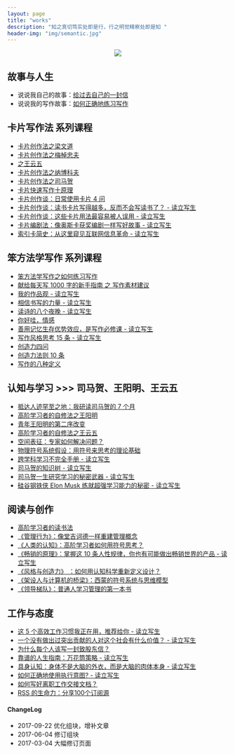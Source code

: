 ```yaml
---
layout: page
title: "works"
description: "知之真切笃实处即是行，行之明觉精察处即是知 "
header-img: "img/semantic.jpg"
---
```



<center>
    <p><img src="http://openmindclub.qiniudn.com/omt/WhiteAvatar.jpg" align="center"></p>
</center>


## 故事与人生

* 说说我自己的故事：[给过去自己的一封信](http://www.cnfeat.com/blog/2017/03/03/a-letter-to-myself-in-that-past/)
* 说说我的写作故事：[如何正确地练习写作](http://www.jianshu.com/p/2621444b619d)



## 卡片写作法 系列课程

* [卡片创作法之梁文道](http://www.cnfeat.com/blog/2017/08/16/CardWrite-LiangWenDao/)
* [卡片创作法之梅棹忠夫](http://www.cnfeat.com/blog/2017/08/09/CardWrite-TadaoUmesao/)
* [之王云五](http://www.cnfeat.com/blog/2017/08/08/WangYunWuCardWrite/)
* [卡片创作法之纳博科夫](http://www.cnfeat.com/blog/2016/11/20/NabokovWriteStyle/)
* [卡片创作法之司马贺](http://www.cnfeat.com/blog/2016/12/21/CardWriteSimon/)
* [卡片快速写作十原理](http://www.cnfeat.com/blog/2017/09/11/PrinciplesQuickWriting/)
* [卡片创作谈：日常使用卡片 4 问](http://www.cnfeat.com/blog/2017/07/31/CardTalk4Q/)
* [卡片创作谈：读书卡片写得越多，反而不会写读书了？ - 读立写生](http://www.cnfeat.com/blog/2017/06/04/CardTalk-ReadAndWrite/)
* [卡片创作谈：这些卡片用法最容易被人误用 - 读立写生](http://www.cnfeat.com/blog/2017/04/23/CardsUsage/)
* [卡片编剧法：像奥斯卡获奖编剧一样写好故事 - 读立写生](http://www.cnfeat.com/blog/2017/05/09/OscarScreenWriterCardsUsage/)
* [索引卡简史：从这里窥见互联网信息革命 - 读立写生](http://www.cnfeat.com/blog/2017/03/24/Briefhistory/)


## 笨方法学写作 系列课程

* [笨方法学写作之如何练习写作](http://www.cnfeat.com/blog/2017/09/22/LearnWritingHardWay/)
* [献给每天写 1000 字的新手指南 之 写作素材建议](http://www.cnfeat.com/blog/2017/08/15/HbWrite1000Words/)
* [我的作品观 - 读立写生](http://www.cnfeat.com/blog/2017/03/07/Creation-Viewpoints/)
* [相信书写的力量 - 读立写生](http://www.cnfeat.com/blog/2017/02/21/ThePowerOfWords/)
* [读诗的八个夜晚 - 读立写生](http://www.cnfeat.com/blog/2017/05/13/PoemNigt/)
* [你好哇，情感](http://www.cnfeat.com/blog/2017/02/16/HelloEmotion/)
* [善用记忆生存优势效应，是写作必修课 - 读立写生](http://www.cnfeat.com/blog/2017/03/17/MemoryEffectOfSurvival/)
* [写作风格思考 15 条 - 读立写生](http://www.cnfeat.com/blog/2017/03/28/WriteStyleThinking15/)
* [创造力四问](http://www.cnfeat.com/blog/2017/08/26/Creativity4QA/)
* [创造力法则 10 条](http://www.cnfeat.com/blog/2017/08/25/Creativity10Ways/)
* [写作的八种定义](http://www.cnfeat.com/blog/2017/08/31/WriteDefinition/)


## 认知与学习 >>> 司马贺、王阳明、王云五


* [抵达人迹罕至之地：我研读司马贺的 7 个月](http://www.cnfeat.com/blog/2017/08/01/ReadingRoadOfSimon/)
* [高阶学习者的自修法之王阳明](http://www.cnfeat.com/blog/2017/09/05/WangYangMingSelfStudy/)
* [青年王阳明的第二序改变](http://www.cnfeat.com/blog/2017/09/01/WangYangMing2ndChange/)
* [高阶学习者的自修法之王云五](http://www.cnfeat.com/blog/2017/08/16/HighLevelLearningWangYunWu/)
* [空间表征：专家如何解决问题？](http://www.cnfeat.com/blog/2017/08/17/ProblemSpace/)
* [物理符号系统假设：用符号来思考的理论基础](http://www.cnfeat.com/blog/2017/07/27/PhysicalSymbolSystemHypothesis/)
* [跨学科学习不完全手册 - 读立写生](http://www.cnfeat.com/blog/2017/05/30/InterdisciplinaryLearning/)
* [司马贺的知识树 - 读立写生](http://www.cnfeat.com/blog/2017/01/05/SimonKnowlegeTree/)
* [司马贺一生研究学习的秘密武器 - 读立写生](http://www.cnfeat.com/blog/2016/12/13/BestVSGood/)
* [硅谷钢铁侠 Elon Musk 练就超强学习能力的秘密 - 读立写生](http://www.cnfeat.com/blog/2017/04/26/HowElonMuskLearnsFasterAndBetterThanEveryoneElse/)





## 阅读与创作

* [高阶学习者的读书法](http://www.cnfeat.com/blog/2017/07/26/AdvancedLearnerReadMethod/)
* [《管理行为》：像堂吉诃德一样重建管理概念](http://www.cnfeat.com/blog/2017/07/22/Simon-AdministrativeBehavior/)
* [《人类的认知》：高阶学习者如何用符号思考？](http://www.cnfeat.com/blog/2017/07/19/HumanCognition/)
* [《畅销的原理》：掌握这 10 条人性规律，你也有可能做出畅销世界的产品 - 读立写生](http://www.cnfeat.com/blog/2017/05/24/Biz10Rules/)
* [《风格与创造力》 ：如何用认知科学重新定义设计？](http://www.cnfeat.com/blog/2017/08/25/StyleCreativityDesign/)
* [《架设人与计算机的桥梁》：西蒙的符号系统与思维模型](http://www.cnfeat.com/blog/2017/08/02/SimonSystemMosel/)
* [《领导梯队》：普通人学习管理的第一本书](http://www.cnfeat.com/blog/2017/07/06/LeadershipPipeline/)


## 工作与态度

* [这 5 个高效工作习惯我正在用，推荐给你 - 读立写生](http://www.cnfeat.com/blog/2017/05/04/FiveHabbits/)
* [一个没有做出过突出贡献的人对这个社会有什么价值？ - 读立写生](http://www.cnfeat.com/blog/2017/06/03/TheMoonAndSixpence/)
* [为什么每个人该写一封致股东信？](http://www.cnfeat.com/blog/2017/07/12/LetterToShareholders/)
* [靠谱的人生指南：万花筒策略 - 读立写生](http://www.cnfeat.com/blog/2016/12/01/KaleidoscopeStrategy/)
* [具身认知：身体不是大脑的外衣，而是大脑的肉体本身 - 读立写生](http://www.cnfeat.com/blog/2016/07/31/Embodied-Cognition/)
* [如何正确地使用执行意图? - 读立写生](http://www.cnfeat.com/blog/2015/11/21/if-then/)
* [如何写好离职工作交接文档？](http://www.cnfeat.com/blog/2017/06/16/HandoverDoc/)
* [RSS 的生命力：分享100个订阅源](http://www.cnfeat.com/blog/2016/01/29/100Subscription/)

#### ChangeLog


- 2017-09-22 优化组块，增补文章
- 2017-06-04 修订组块
- 2017-03-04 大幅修订页面








